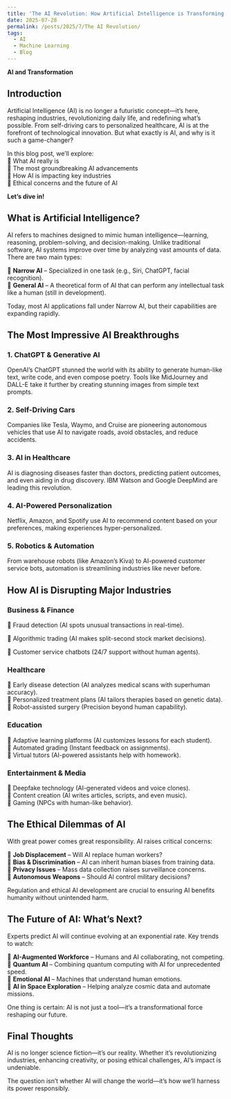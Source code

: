 ```yaml
---
title: 'The AI Revolution: How Artificial Intelligence is Transforming Our World'
date: 2025-07-28
permalink: /posts/2025/7/The AI Revolution/
tags:
  - AI
  - Machine Learning
  - Blog
---
```


**AI and Transformation**

## Introduction
Artificial Intelligence (AI) is no longer a futuristic concept—it’s here, reshaping industries, revolutionizing daily life, and redefining what’s possible. From self-driving cars to personalized healthcare, AI is at the forefront of technological innovation. But what exactly is AI, and why is it such a game-changer?

In this blog post, we’ll explore:  
🔹 What AI really is  
🔹 The most groundbreaking AI advancements  
🔹 How AI is impacting key industries  
🔹 Ethical concerns and the future of AI  

**Let’s dive in!**

## What is Artificial Intelligence?
AI refers to machines designed to mimic human intelligence—learning, reasoning, problem-solving, and decision-making. Unlike traditional software, AI systems improve over time by analyzing vast amounts of data. There are two main types:

🔹 **Narrow AI** – Specialized in one task (e.g., Siri, ChatGPT, facial recognition).  
🔹 **General AI** – A theoretical form of AI that can perform any intellectual task like a human (still in development).

Today, most AI applications fall under Narrow AI, but their capabilities are expanding rapidly.

## The Most Impressive AI Breakthroughs
### 1. ChatGPT & Generative AI
OpenAI’s ChatGPT stunned the world with its ability to generate human-like text, write code, and even compose poetry. Tools like MidJourney and DALL-E take it further by creating stunning images from simple text prompts.

### 2. Self-Driving Cars
Companies like Tesla, Waymo, and Cruise are pioneering autonomous vehicles that use AI to navigate roads, avoid obstacles, and reduce accidents.

### 3. AI in Healthcare
AI is diagnosing diseases faster than doctors, predicting patient outcomes, and even aiding in drug discovery. IBM Watson and Google DeepMind are leading this revolution.

### 4. AI-Powered Personalization
Netflix, Amazon, and Spotify use AI to recommend content based on your preferences, making experiences hyper-personalized.

### 5. Robotics & Automation
From warehouse robots (like Amazon’s Kiva) to AI-powered customer service bots, automation is streamlining industries like never before.

## How AI is Disrupting Major Industries
### Business & Finance
🔹 Fraud detection (AI spots unusual transactions in real-time).  

🔹 Algorithmic trading (AI makes split-second stock market decisions).  

🔹 Customer service chatbots (24/7 support without human agents).

### Healthcare
🔹 Early disease detection (AI analyzes medical scans with superhuman accuracy).  
🔹 Personalized treatment plans (AI tailors therapies based on genetic data).  
🔹 Robot-assisted surgery (Precision beyond human capability).

### Education
🔹 Adaptive learning platforms (AI customizes lessons for each student).  
🔹 Automated grading (Instant feedback on assignments).  
🔹 Virtual tutors (AI-powered assistants help with homework).

### Entertainment & Media
🔹 Deepfake technology (AI-generated videos and voice clones).  
🔹 Content creation (AI writes articles, scripts, and even music).  
🔹 Gaming (NPCs with human-like behavior).

## The Ethical Dilemmas of AI
With great power comes great responsibility. AI raises critical concerns:  

🔹 **Job Displacement** – Will AI replace human workers?  
🔹 **Bias & Discrimination** – AI can inherit human biases from training data.  
🔹 **Privacy Issues** – Mass data collection raises surveillance concerns.  
🔹 **Autonomous Weapons** – Should AI control military decisions?

Regulation and ethical AI development are crucial to ensuring AI benefits humanity without unintended harm.

## The Future of AI: What’s Next?
Experts predict AI will continue evolving at an exponential rate. Key trends to watch:

🔹 **AI-Augmented Workforce** – Humans and AI collaborating, not competing.  
🔹 **Quantum AI** – Combining quantum computing with AI for unprecedented speed.  
🔹 **Emotional AI** – Machines that understand human emotions.  
🔹 **AI in Space Exploration** – Helping analyze cosmic data and automate missions.

One thing is certain: AI is not just a tool—it’s a transformational force reshaping our future.

## Final Thoughts
AI is no longer science fiction—it’s our reality. Whether it’s revolutionizing industries, enhancing creativity, or posing ethical challenges, AI’s impact is undeniable.

The question isn’t whether AI will change the world—it’s how we’ll harness its power responsibly.